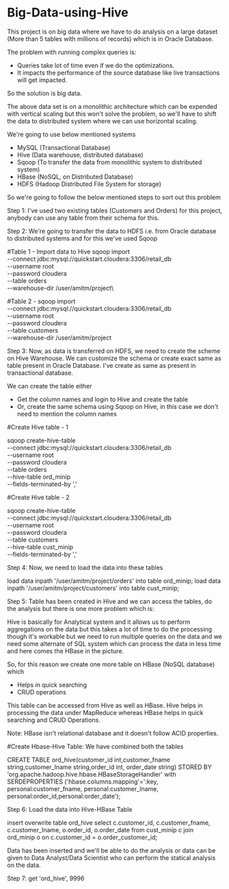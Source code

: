# Big-Data-using-Hive

This project is on big data where we have to do analysis on a large dataset (More than 5 tables with millions of records) which is in Oracle Database.

The problem with running complex queries is:
- Queries take lot of time even if we do the optimizations.
- It impacts the performance of the source database like live transactions will get impacted.

So the solution is big data.

The above data set is on a monolithic architecture which can be expended with vertical scaling but this won't solve the problem, so we'll have to shift the data to distributed system where we can use  horizontal scaling.

We're going to use below mentioned systems
- MySQL (Transactional Database)
- Hive (Data warehouse, distributed database)
- Sqoop (To transfer the data from monolithic system to distributed system)
- HBase (NoSQL, on Distributed Database)
- HDFS (Hadoop Distributed File System for storage)

So we're going to follow the below mentioned steps to sort out this problem

Step 1: I've used two existing tables (Customers and Orders) for this project, anybody can use any table from their schema for this.

Step 2: We're going to transfer the data to HDFS i.e. from Oracle database to distributed systems and for this we've used Sqoop

#Table 1 - Import data to Hive
sqoop import \
--connect jdbc:mysql://quickstart.cloudera:3306/retail_db \
--username root \
--password cloudera \
--table orders \
--warehouse-dir /user/amitm/project\
   
#Table 2 - sqoop import \
--connect jdbc:mysql://quickstart.cloudera:3306/retail_db \
--username root \
--password cloudera \
--table customers \
--warehouse-dir /user/amitm/project

Step 3: Now, as data is transferred on HDFS, we need to create the scheme on Hive Warehouse. We can customize the schema or create exact same as table present in Oracle Database. I've create as same as present in transactional database.

We can create the table either
- Get the column names and login to Hive and create the table
- Or, create the same schema using Sqoop on Hive, in this case we don't need to mention the column names

#Create Hive table - 1

sqoop create-hive-table \
--connect jdbc:mysql://quickstart.cloudera:3306/retail_db \
--username root \
--password cloudera \
--table orders \
--hive-table ord_minip \
--fields-terminated-by ','

#Create Hive table - 2

sqoop create-hive-table \
--connect jdbc:mysql://quickstart.cloudera:3306/retail_db \
--username root \
--password cloudera \
--table customers \
--hive-table cust_minip \
--fields-terminated-by ','

Step 4: Now, we need to load the data into these tables

load data inpath '/user/amitm/project/orders' into table ord_minip;
load data inpath '/user/amitm/project/customers' into table cust_minip;

Step 5: Table has been created in Hive and we can access the tables, do the analysis but there is one more problem which is:

Hive is basically for Analytical system and it allows us to perform aggregations on the data but this takes a lot of time to do the processing though it's workable but we need to run multiple queries on the data and we need some alternate of SQL system which can process the data in less time and here comes the HBase in the picture. 

So, for this reason we create one more table on HBase (NoSQL database) which
- Helps in quick searching
- CRUD operations 

This table can be accessed from Hive as well as HBase. Hive helps in processing the data under MapReduce whereas HBase helps in quick searching and CRUD Operations.

Note: HBase isn't relational database and it doesn't follow ACID properties.
 
#Create Hbase-Hive Table: We have combined both the tables

CREATE TABLE ord_hive(customer_id int,customer_fname string,customer_lname string,order_id int, order_date string) STORED BY 'org.apache.hadoop.hive.hbase.HBaseStorageHandler' with SERDEPROPERTIES ('hbase.columns.mapping'=':key, personal:customer_fname, personal:customer_lname, personal:order_id,personal:order_date');

Step 6: Load the data into Hive-HBase Table

insert overwrite table ord_hive select c.customer_id, c.customer_fname, c.customer_lname, o.order_id, o.order_date from cust_minip c join ord_minip o on c.customer_id = o.order_customer_id;

Data has been inserted and we'll be able to do the analysis or data can be given to Data Analyst/Data Scientist who can perform the statical analysis on the data.

Step 7: get 'ord_hive', 9996
